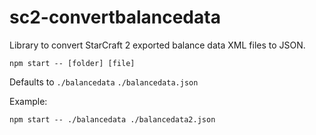 # sc2-convertbalancedata
Library to convert StarCraft 2 exported balance data XML files to JSON.

```
npm start -- [folder] [file]
```
Defaults to `./balancedata` `./balancedata.json`

Example:
```
npm start -- ./balancedata ./balancedata2.json
```